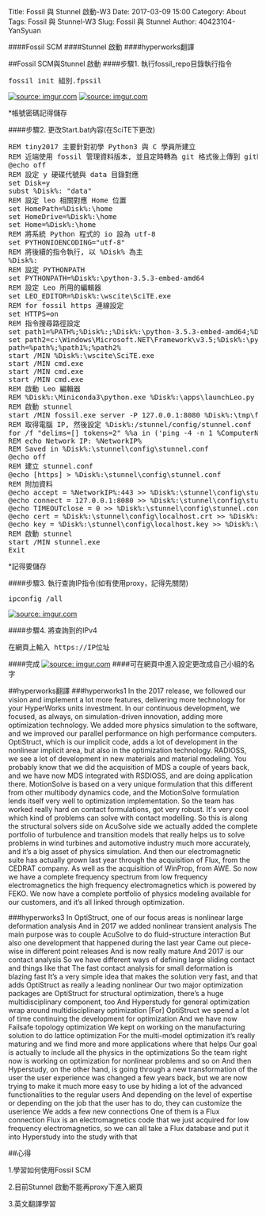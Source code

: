 Title: Fossil 與 Stunnel 啟動-W3
Date: 2017-03-09 15:00
Category: About
Tags:  Fossil 與 Stunnel-W3
Slug: Fossil 與 Stunnel
Author: 40423104-YanSyuan


####Fossil SCM
####Stunnel 啟動
####hyperworks翻譯

<!-- PELICAN_END_SUMMARY -->

##Fossil SCM與Stunnel 啟動
####步驟1. 執行fossil_repo目錄執行指令
<pre>fossil init 組別.fpssil</pre>
<a href="http://imgur.com/lxR6Cpe"><img src="http://i.imgur.com/lxR6Cpe.jpg" title="source: imgur.com" /></a>
<a href="http://imgur.com/nxL7g4L"><img src="http://i.imgur.com/nxL7g4L.jpg" title="source: imgur.com" /></a>
<p>*帳號密碼記得儲存</p>

####步驟2. 更改Start.bat內容(在SciTE下更改)
<pre class="brush: python">
REM tiny2017 主要針對初學 Python3 與 C 學員所建立
REM 近端使用 fossil 管理資料版本, 並且定時轉為 git 格式後上傳到 github
@echo off
REM 設定 y 硬碟代號與 data 目錄對應
set Disk=y
subst %Disk%: "data"
REM 設定 leo 相關對應 Home 位置
set HomePath=%Disk%:\home
set HomeDrive=%Disk%:\home
set Home=%Disk%:\home
REM 將系統 Python 程式的 io 設為 utf-8
set PYTHONIOENCODING="utf-8"
REM 將後續的指令執行, 以 %Disk% 為主
%Disk%:
REM 設定 PYTHONPATH
set PYTHONPATH=%Disk%:\python-3.5.3-embed-amd64
REM 設定 Leo 所用的編輯器
set LEO_EDITOR=%Disk%:\wscite\SciTE.exe
REM for fossil https 連線設定
set HTTPS=on
REM 指令搜尋路徑設定
set path1=%PATH%;%Disk%:;%Disk%:\python-3.5.3-embed-amd64;%Disk%:\git\bin;%Disk%:\stunnel\bin;%Disk%:\sqlite-tools;%Disk%:\python-3.5.3-embed-amd64\Scripts;%Disk%:\portablegit\bin;
set path2=c:\Windows\Microsoft.NET\Framework\v3.5;%Disk%:\python-3.5.3-embed-amd64\Lib\site-packages;
path=%path%;%path1%;%path2%
start /MIN %Disk%:\wscite\SciTE.exe
start /MIN cmd.exe
start /MIN cmd.exe
start /MIN cmd.exe
REM 啟動 Leo 編輯器
REM %Disk%:\Miniconda3\python.exe %Disk%:\apps\launchLeo.py
REM 啟動 stunnel
start /MIN fossil.exe server -P 127.0.0.1:8080 %Disk%:\tmp\fossil_repo\2017springcd_hw.fpssil
REM 取得電腦 IP, 然後設定 %Disk%:/stunnel/config/stunnel.conf
for /f "delims=[] tokens=2" %%a in ('ping -4 -n 1 %ComputerName% ^| findstr [') do set NetworkIP=%%a
REM echo Network IP: %NetworkIP%
REM Saved in %Disk%:\stunnel\config\stunnel.conf
@echo off
REM 建立 stunnel.conf
@echo [https] > %Disk%:\stunnel\config\stunnel.conf
REM 附加資料
@echo accept = %NetworkIP%:443 >> %Disk%:\stunnel\config\stunnel.conf
@echo connect = 127.0.0.1:8080 >> %Disk%:\stunnel\config\stunnel.conf
@echo TIMEOUTclose = 0 >> %Disk%:\stunnel\config\stunnel.conf
@echo cert = %Disk%:\stunnel\config\localhost.crt >> %Disk%:\stunnel\config\stunnel.conf
@echo key = %Disk%:\stunnel\config\localhost.key >> %Disk%:\stunnel\config\stunnel.conf
REM 啟動 stunnel
start /MIN stunnel.exe
Exit
</pre>
<p>*記得要儲存</p>

####步驟3. 執行查詢IP指令(如有使用proxy，記得先關閉)
<pre>ipconfig /all</pre>
<a href="http://imgur.com/uKh1Dq3"><img src="http://i.imgur.com/uKh1Dq3.png" title="source: imgur.com" /></a>

####步驟4. 將查詢到的IPv4
<pre>在網頁上輸入 https://IP位址 </pre>

####完成
<a href="http://imgur.com/k7r1XRG"><img src="http://i.imgur.com/k7r1XRG.png" title="source: imgur.com" /></a>
####可在網頁中進入設定更改成自己小組的名字

##hyperworks翻譯
###hyperworks1
In the 2017 release, we followed our vision and implement a lot more features, delivering more technology for your HyperWorks units investment.
In our continuous development, we focused, as always, on simulation-driven innovation, adding more optimization technology. 
We added more physics simulation to the software, and we improved our parallel performance on high performance computers. 
OptiStruct, which is our implicit code, adds a lot of development in the nonlinear implicit area, but also in the optimization technology. 
RADIOSS, we see a lot of development in new materials and material modeling. 
You probably know that we did the acquisition of MDS a couple of years back, and we have now MDS integrated with RSDIOSS, and are doing application there. MotionSolve is based on a very unique formulation that this different from other multibody dynamics code, and the MotionSolve formulation lends itself very well to optimization implementation. So the team has worked really hard on contact formulations, got very robust. It's very cool which kind of problems can solve with contact modelling.
So this is along the structural solvers side on AcuSolve side we actually added the complete portfolio of turbulence and transition models that really helps us to solve problems in wind turbines and automotive industry much more accurately, and it’s a big asset of physics simulation.
And then our electromagnetic suite has actually grown last year through the acquisition of Flux, from the CEDRAT company.
As well as the acquisition of WinProp, from AWE.
So now we have a complete frequency spectrum from low frequency electromagnetics the high frequency electromagnetics which is powered by FEKO.
We now have a complete portfolio of physics modeling available for our customers, and it’s all linked through optimization.
 
###hyperworks3
In OptiStruct, one of our focus areas is nonlinear large deformation analysis 
And in 2017 we added nonlinear transient analysis
The main purpose was to couple AcuSolve to do fluid-structure interaction
But also one development that happened during the last year
Came out piece-wise in different point releases
And is now really mature
And 2017 is our contact analysis
So we have different ways of defining large sliding contact and things like that
The fast contact analysis for small deformation is blazing fast
It’s a very simple idea that makes the solution very fast, and that adds OptiStruct as really a leading nonlinear 
Our two major optimization packages are OptiStruct for structural optimization, there’s a huge multidisciplinary component, too
And Hyperstudy for general optimization wrap around multidisciplinary optimization
[For] OptiStruct we spend a lot of time continuing the development for optimization
And we have now Failsafe topology optimization
We kept on working on the manufacturing solution to do lattice optimization
For the multi-model optimization it’s really maturing and we find more and more applications where that helps 
Our goal is actually to include all the physics in the optimizations
So the team right now is working on optimization for nonlinear problems and so on
And then Hyperstudy, on the other hand, is going through a new transformation of the user the user experience was changed a few years back, but we are now trying to  make it much more easy to use by hiding a lot of the advanced functionalities to the regular users
And depending on the level of expertise or depending on the job that the user has to do, they can customize the userience
We adds a few new connections
One of them is a Flux connection
Flux is an electromagnetics code that we just acquired for low frequency electromagnetics, so we can all take a Flux database and put it into Hyperstudy into the study with that







##心得

<p>1.學習如何使用Fossil SCM</p>

<p>2.目前Stunnel 啟動不能再proxy下進入網頁</p>

<p>3.英文翻譯學習</p>

